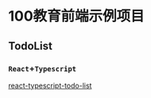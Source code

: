 # 100教育前端示例项目

## TodoList

### `React`+`Typescript`

[react-typescript-todo-list](./react-typescript-todo-list)

